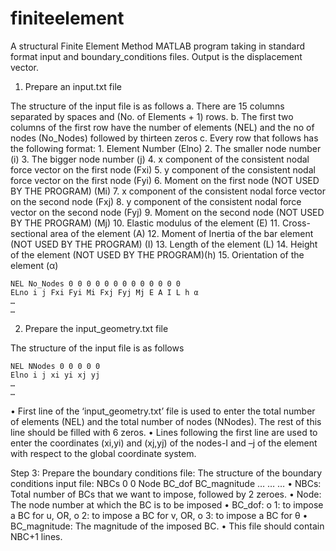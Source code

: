 # finiteelement

A structural Finite Element Method MATLAB program taking in standard format input and boundary_conditions files. Output is the displacement vector.

1. Prepare an input.txt file

The structure of the input file is as follows
a. There are 15 columns separated by spaces and (No. of Elements + 1) rows.
b. The first two columns of the first row have the number of elements (NEL) and the no of nodes (No_Nodes) followed by thirteen zeros
c. Every row that follows has the following format:
    1. Element Number (Elno)
    2. The smaller node number (i)
    3. The bigger node number (j)
    4. x component of the consistent nodal force vector on the first node (Fxi)
    5. y component of the consistent nodal force vector on the first node (Fyi)
    6. Moment on the first node (NOT USED BY THE PROGRAM) (Mi)
    7. x component of the consistent nodal force vector on the second node (Fxj)
    8. y component of the consistent nodal force vector on the second node (Fyj)
    9. Moment on the second node (NOT USED BY THE PROGRAM) (Mj)
    10. Elastic modulus of the element (E)
    11. Cross-sectional area of the element (A)
    12. Moment of Inertia of the bar element (NOT USED BY THE PROGRAM) (I)
    13. Length of the element (L)
    14. Height of the element (NOT USED BY THE PROGRAM)(h)
    15. Orientation of the element (α)
```
NEL No_Nodes 0 0 0 0 0 0 0 0 0 0 0 0 0
ELno i j Fxi Fyi Mi Fxj Fyj Mj E A I L h α
…
…
```

2. Prepare the input_geometry.txt file

The structure of the input file is as follows
```
NEL NNodes 0 0 0 0 0
Elno i j xi yi xj yj
…
…
```
• First line of the ‘input_geometry.txt’ file is used to enter the total number of elements (NEL) and
the total number of nodes (NNodes). The rest of this line should be filled with 6 zeros.
• Lines following the first line are used to enter the coordinates (xi,yi) and (xj,yj) of the nodes-I
and –j of the element with respect to the global coordinate system.


Step 3: Prepare the boundary conditions file: The structure of the boundary conditions input file:
NBCs 0 0
Node BC_dof BC_magnitude
… … …
• NBCs: Total number of BCs that we want to impose, followed by 2 zeroes.
• Node: The node number at which the BC is to be imposed
• BC_dof:
o 1: to impose a BC for u, OR,
o 2: to impose a BC for v, OR,
o 3: to impose a BC for θ
• BC_magnitude: The magnitude of the imposed BC.
• This file should contain NBC+1 lines.
